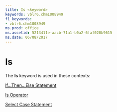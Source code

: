 ```yaml
---
title: Is <keyword>
keywords: vblr6.chm1008949
f1_keywords:
- vblr6.chm1008949
ms.prod: office
ms.assetid: 5213411e-aacb-71a1-b0a2-6faf020b9615
ms.date: 06/08/2017
---
```



# Is <keyword>

The **Is** keyword is used in these contexts:

[If...Then...Else Statement](ifthenelse-statement.md)

[Is Operator](is-operator.md)

[Select Case Statement](select-case-statement.md)

